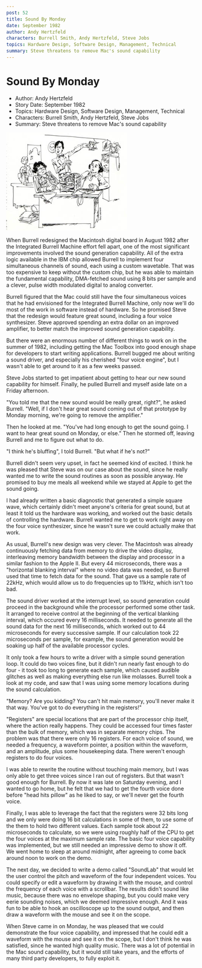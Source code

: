 ```yaml
---
post: 52
title: Sound By Monday
date: September 1982
author: Andy Hertzfeld
characters: Burrell Smith, Andy Hertzfeld, Steve Jobs
topics: Hardware Design, Software Design, Management, Technical
summary: Steve threatens to remove Mac's sound capability
---
```


# Sound By Monday
* Author: Andy Hertzfeld
* Story Date: September 1982
* Topics: Hardware Design, Software Design, Management, Technical
* Characters: Burrell Smith, Andy Hertzfeld, Steve Jobs
* Summary: Steve threatens to remove Mac's sound capability

![Cartoon from IEEE Spectrum](images/Macintosh/Sound_By_Monday.jpg) 
    
When Burrell redesigned the Macintosh digital board in August 1982 after the Integrated Burrell Machine effort fell apart, one of the most significant improvements involved the sound generation capability.  All of the extra logic available in the IBM chip allowed Burrell to implement four simultaneous channels of sound, each using a custom wavetable.   That was too expensive to keep without the custom chip, but he was able to maintain the fundamental capability, DMA-fetched sound using 8 bits per sample and a clever, pulse width modulated digital to analog converter.

Burrell figured that the Mac could still have the four simultaneous voices that he had envisioned for the Integrated Burrell Machine, only now we'll do most of the work in software instead of hardware. So he promised Steve that the redesign would feature great sound, including a four voice synthesizer.  Steve approved spending an extra dollar on an improved amplifier, to better match the improved sound generation capability.

But there were an enormous number of different things to work on in the summer of 1982, including getting the Mac Toolbox into good enough shape for developers to start writing applications.  Burrell bugged me about writing a sound driver, and especially his cherished "four voice engine", but I wasn't able to get around to it as a few weeks passed.

Steve Jobs started to get impatient about getting to hear our new sound capability for himself.  Finally, he pulled Burrell and myself aside late on a Friday afternoon.

"You told me that the new sound would be really great, right?", he asked Burrell.  "Well, if I don't hear great sound coming out of that prototype by Monday morning, we're going to remove the amplifier."

Then he looked at me.  "You've had long enough to get the sound going.  I want to hear great sound on Monday, or else."  Then he stormed off, leaving Burrell and me to figure out what to do.

"I think he's bluffing", I told Burrell.  "But what if he's not?"

Burrell didn't seem very upset, in fact he seemed kind of excited.  I think he was pleased that Steve was on our case about the sound, since he really wanted me to write the sound routines as soon as possible anyway.  He promised to buy me meals all weekend while we stayed at Apple to get the sound going.

I had already written a basic diagnostic that generated a simple square wave, which certainly didn't meet anyone's criteria for great sound, but at least it told us the hardware was working, and worked out the basic details of controlling the hardware.  Burrell wanted me to get to work right away on the four voice synthesizer, since he wasn't sure we could actually make that work.

As usual, Burrell's new design was very clever.  The Macintosh was already continuously fetching data from memory to drive the video display, interleaving memory bandwidth between the display and processor in a similar fashion to the Apple II.  But every 44 microseconds, there was a "horizontal blanking interval" where no video data was needed, so Burrell used that time to fetch data for the sound.  That gave us a sample rate of 22kHz, which would allow us to do frequencies up to 11kHz, which isn't too bad.

The sound driver worked at the interrupt level, so sound generation could proceed in the background while the processor performed some other task.  It arranged to receive control at the beginning of the vertical blanking interval, which occured every 16 milliseconds. It needed to generate all the sound data for the next 16 milliseconds, which worked out to 44 microseconds for every successive sample.  If our calculation took 22 microseconds per sample, for example, the sound generation would be soaking up half of the available processor cycles.

It only took a few hours to write a driver with a simple sound generation loop.  It could do two voices fine,  but it didn't run nearly fast enough to do four - it took too long to generate each sample, which caused audible glitches as well as making everything else run like molasses.  Burrell took a look at my code, and saw that I was using some memory locations during the sound calculation.

"Memory?  Are you kidding? You can't hit main memory, you'll never make it that way.  You've got to do everything in the registers!"

"Registers" are special locations that are part of the processor chip itself, where the action really happens.  They could be accessed four times faster than the bulk of memory, which was in separate memory chips.  The problem was that there were only 16 registers.  For each voice of sound, we needed a frequency, a waveform pointer, a position within the waveform, and an amplitude, plus some housekeeping data.  There weren't enough registers to do four voices.

I was able to rewrite the routine without touching main memory, but I was only able to get three voices since I ran out of registers.  But that wasn't good enough for Burrell.  By now it was late on Saturday evening, and I wanted to go home, but he felt that we had to get the fourth voice done before "head hits pillow" as he liked to say, or we'll never get the fourth voice.

Finally, I was able to leverage the fact that the registers were 32 bits long and we only were doing 16 bit calculations in some of them, to use some of the them to hold two different values.  Each sample took about 22 microseconds to calculate, so we were using roughly half of the CPU to get the four voices at the maximum sample rate.  The basic four voice capability was implemented, but we still needed an impressive demo to show it off.  We went home to sleep at around midnight, after agreeing to come back around noon to work on the demo.

The next day, we decided to write a demo called "SoundLab" that would let the user control the pitch and waveform of the four independent voices.  You could specify or edit a waveform by drawing it with the mouse, and control the frequency of each voice with a scrollbar.  The results didn't sound like music, because there was no envelope shaping, but you could make very eerie sounding noises, which we deemed impressive enough.  And it was fun to be able to hook an oscilloscope up to the sound output, and then draw a waveform with the mouse and see it on the scope.

When Steve came in on Monday, he was pleased that we could demonstrate the four voice capability, and impressed that he could edit a waveform with the mouse and see it on the scope, but I don't think he was satisfied, since he wanted high quality music.  There was a lot of potential in the Mac sound capability, but it would still take years, and the efforts of many third party developers, to fully exploit it.